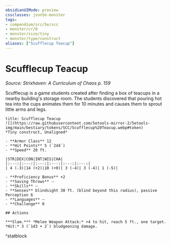 ```yaml
---
obsidianUIMode: preview
cssclasses: json5e-monster
tags:
- compendium/src/5e/scc
- monster/cr/0
- monster/size/tiny
- monster/type/construct
aliases: ["Scufflecup Teacup"]
---
```

# Scufflecup Teacup
*Source: Strixhaven: A Curriculum of Chaos p. 159*  

Scufflecup is a game students created after finding a box of teacups in a nearby building's storage room. The students discovered that pouring hot tea into the cups animates them for 10 minutes and causes them to sprout little arms and legs.

```ad-statblock
title: Scufflecup Teacup
![](https://raw.githubusercontent.com/5etools-mirror-2/5etools-img/main/bestiary/tokens/SCC/Scufflecup%20Teacup.webp#token)
*Tiny construct, Unaligned*

- **Armor Class** 12 
- **Hit Points** 5 (`2d4`)
- **Speed** 20 ft.

|STR|DEX|CON|INT|WIS|CHA|
|:---:|:---:|:---:|:---:|:---:|:---:|
| 4 (-3)|14 (+2)|10 (+0)| 3 (-4)| 3 (-4)| 1 (-5)|

- **Proficiency Bonus** +2
- **Saving Throws** ⏤
- **Skills** ⏤
- **Senses** blindsight 30 ft. (blind beyond this radius), passive Perception 6
- **Languages** —
- **Challenge** 0

## Actions

***Slam.*** *Melee Weapon Attack:* +4 to hit, reach 5 ft., one target. *Hit:* 3 (`1d3 + 2`) bludgeoning damage.
```
^statblock